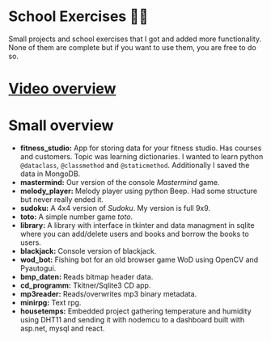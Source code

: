 # School Exercises 🙏🏻

Small projects and school exercises that I got and added more functionality.
None of them are complete but if you want to use them, you are free to do so.

# [Video overview](https://youtu.be/U2dGGabWTYY)

# Small overview

- **fitness_studio:** App for storing data for your fitness studio. Has courses and customers. Topic was learning dictionaries.
  I wanted to learn python `@dataclass`, `@classmethod` and `@staticmethod`. Additionally I saved the data in MongoDB.
- **mastermind:** Our version of the console _Mastermind_ game.
- **melody_player:** Melody player using python Beep. Had some structure but never really ended it.
- **sudoku:** A 4x4 version of _Sudoku_. My version is full 9x9.
- **toto:** A simple number game _toto_.
- **library:** A library with interface in tkinter and data managment in sqlite where you can add/delete users and books and borrow the books to users.
- **blackjack:** Console version of blackjack.
- **wod_bot:** Fishing bot for an old browser game WoD using OpenCV and Pyautogui.
- **bmp_daten:** Reads bitmap header data.
- **cd_programm:** Tkitner/Sqlite3 CD app.
- **mp3reader:** Reads/overwrites mp3 binary metadata.
- **minirpg:** Text rpg.
- **housetemps:** Embedded project gathering temperature and humidity using DHT11 and sending it with nodemcu to a dashboard built with asp.net, mysql and react.
